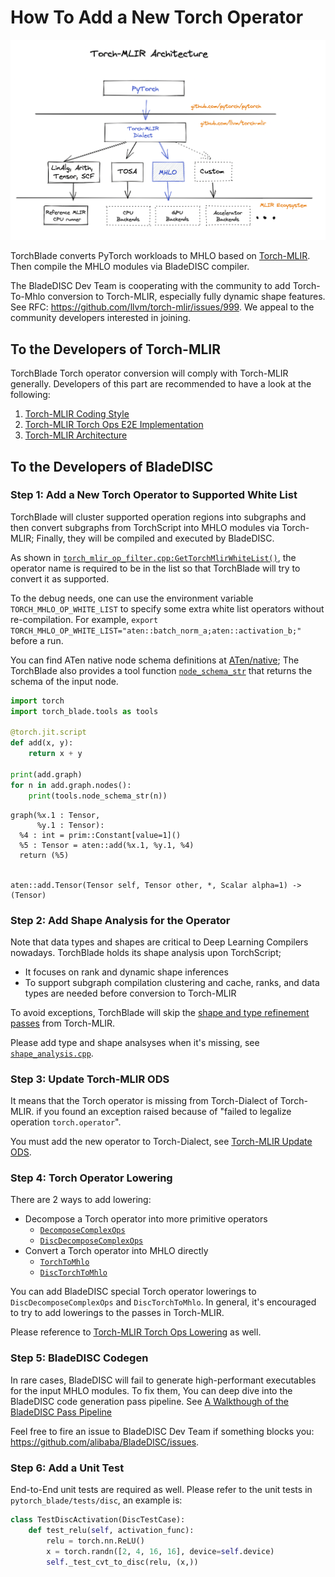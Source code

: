# How To Add a New Torch Operator

![Torch-MLIR Architecture](./pics/Torch-MLIR-MHLO.png)

TorchBlade converts PyTorch workloads to MHLO based on [Torch-MLIR](https://github.com/llvm/torch-mlir/).
Then compile the MHLO modules via BladeDISC compiler.

The BladeDISC Dev Team is cooperating with the community to add Torch-To-Mhlo
conversion to Torch-MLIR, especially fully dynamic shape features.
See RFC: https://github.com/llvm/torch-mlir/issues/999.
We appeal to the community developers interested in joining.

## To the Developers of Torch-MLIR

TorchBlade Torch operator conversion will comply with Torch-MLIR generally.
Developers of this part are recommended to have a look at the following:

1. [Torch-MLIR Coding Style](https://github.com/llvm/torch-mlir/wiki/Coding-Style)
2. [Torch-MLIR Torch Ops E2E Implementation](https://github.com/llvm/torch-mlir/wiki/Torch-ops-E2E-implementation)
3. [Torch-MLIR Architecture](https://github.com/llvm/torch-mlir/blob/main/docs/architecture.md)

## To the Developers of BladeDISC

### Step 1: Add a New Torch Operator to Supported White List

TorchBlade will cluster supported operation regions into subgraphs and then convert subgraphs from TorchScript
into MHLO modules via Torch-MLIR; Finally, they will be compiled and executed by BladeDISC.

As shown in [`torch_mlir_op_filter.cpp:GetTorchMlirWhiteList()`](https://github.com/alibaba/BladeDISC/blob/main/pytorch_blade/pytorch_blade/compiler/mlir/converters/torch_mlir_op_filter.cpp#L39),
the operator name is required to be in the list so that TorchBlade will try to convert it as supported.

To the debug needs, one can use the environment variable `TORCH_MHLO_OP_WHITE_LIST` to specify some extra white list operators
without re-compilation. For example, `export TORCH_MHLO_OP_WHITE_LIST="aten::batch_norm_a;aten::activation_b;"` before a run.

You can find ATen native node schema definitions at
[ATen/native](https://github.com/pytorch/pytorch/tree/master/aten/src/ATen/native);
The TorchBlade also provides a tool function
[`node_schema_str`](https://github.com/alibaba/BladeDISC/blob/main/pytorch_blade/src/compiler/jit/tool_funcs.cpp#L110)
that returns the schema of the input node.

```python
import torch
import torch_blade.tools as tools

@torch.jit.script
def add(x, y):
    return x + y

print(add.graph)
for n in add.graph.nodes():
    print(tools.node_schema_str(n))
```

```text
graph(%x.1 : Tensor,
      %y.1 : Tensor):
  %4 : int = prim::Constant[value=1]()
  %5 : Tensor = aten::add(%x.1, %y.1, %4)
  return (%5)


aten::add.Tensor(Tensor self, Tensor other, *, Scalar alpha=1) -> (Tensor)
```

### Step 2: Add Shape Analysis for the Operator

Note that data types and shapes are critical to Deep Learning Compilers nowadays.
TorchBlade holds its shape analysis upon TorchScript; 

+ It focuses on rank and dynamic shape inferences
+ To support subgraph compilation clustering and cache, ranks, and data types are needed before conversion to Torch-MLIR

To avoid exceptions, TorchBlade will skip the [shape and type refinement passes](https://github.com/llvm/torch-mlir/blob/708fa346a6cffb9f1548730d77a19cc1c3d1991a/lib/Dialect/Torch/Transforms/Passes.cpp#L119-L128) from Torch-MLIR.

Please add type and shape analsyses when it's missing, see [`shape_analysis.cpp`](https://github.com/alibaba/BladeDISC/blob/main/pytorch_blade/pytorch_blade/compiler/jit/torch/shape_analysis.cpp).


### Step 3: Update Torch-MLIR ODS

It means that the Torch operator is missing from Torch-Dialect of Torch-MLIR.
if you found an exception raised because of "failed to legalize operation `torch.operator`".

You must add the new operator to Torch-Dialect, see [Torch-MLIR Update ODS](https://github.com/llvm/torch-mlir/wiki/Torch-ops-E2E-implementation#step-2-update-ods).


### Step 4: Torch Operator Lowering

There are 2 ways to add lowering:
+ Decompose a Torch operator into more primitive operators
  + [`DecomposeComplexOps`](https://github.com/llvm/torch-mlir/blob/main/lib/Dialect/Torch/Transforms/DecomposeComplexOps.cpp)
  + [`DiscDecomposeComplexOps`](https://github.com/alibaba/BladeDISC/blob/main/pytorch_blade/pytorch_blade/torch-mlir/lib/Dialect/TorchConversion/Transforms/DiscDecomposeComplexOps.cpp)
+ Convert a Torch operator into MHLO directly
  + [`TorchToMhlo`](https://github.com/llvm/torch-mlir/tree/708fa346a6cffb9f1548730d77a19cc1c3d1991a/lib/Conversion/TorchToMhlo)
  + [`DiscTorchToMhlo`](https://github.com/alibaba/BladeDISC/blob/main/pytorch_blade/pytorch_blade/torch-mlir/lib/Conversion/TorchToMhlo/DiscTorchToMhlo.cpp)

You can add BladeDISC special Torch operator lowerings to `DiscDecomposeComplexOps` and `DiscTorchToMhlo`.
In general, it's encouraged to try to add lowerings to the passes in Torch-MLIR.

Please reference to [Torch-MLIR Torch Ops Lowering](https://github.com/llvm/torch-mlir/wiki/Torch-ops-E2E-implementation#step-5-torch-ops-lowering) as well.

### Step 5: BladeDISC Codegen

In rare cases, BladeDISC will fail to generate high-performant executables for the input MHLO modules.
To fix them, You can deep dive into the BladeDISC code generation pass pipeline.
See [A Walkthough of the BladeDISC Pass Pipeline](https://github.com/alibaba/BladeDISC/blob/main/docs/developers/pass_pipeline.md)

Feel free to fire an issue to BladeDISC Dev Team if something blocks you: https://github.com/alibaba/BladeDISC/issues.

### Step 6: Add a Unit Test

End-to-End unit tests are required as well. Please refer to the unit tests in
`pytorch_blade/tests/disc`, an example is:

```python
class TestDiscActivation(DiscTestCase):
    def test_relu(self, activation_func):
        relu = torch.nn.ReLU()
        x = torch.randn([2, 4, 16, 16], device=self.device)
        self._test_cvt_to_disc(relu, (x,))

```
